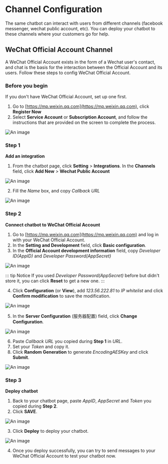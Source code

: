 # Channel Configuration
The same chatbot can interact with users from different channels (facebook messenger, wechat public account, etc). You can deploy your chatbot to these channels where your customers go for help.

## WeChat Official Account Channel
A WeChat Official Account exists in the form of a Wechat user's contact, and chat is the basis for the interaction between the Official Account and its users. Follow these steps to config WeChat Official Account.

### Before you begin
If you don't have WeChat Official Account, set up one first.
1. Go to [https://mp.weixin.qq.com](https://mp.weixin.qq.com), click **Register Now**
2. Select **Service Account** or **Subscription Account**, and follow the instructions that are provided on the screen to complete the process.

![An image](/.vuepress/public/images/channelConfig/RegisterNow.jpeg)

### Step 1
**Add an integration**
1. From the chatbot page, click **Setting** > **Integrations**. In the **Channels** field, click **Add New** > **Wechat Public Account**
   
![An image](/.vuepress/public/images/channelConfig/step1_1.jpeg)

2. Fill the *Name* box, and copy *Callback URL*
   
![An image](/.vuepress/public/images/channelConfig/step1_2.jpeg)

### Step 2
**Connect chatbot to WeChat Official Account**
1. Go to [https://mp.weixin.qq.com](https://mp.weixin.qq.com) and log in with your WeChat Official Account.
2. In the **Setting and Development** field, click **Basic configuration**.
3. In the **Official Account development information** field, copy *Developer ID(AppID)* and *Developer Password(AppSecret)*
   
![An image](/.vuepress/public/images/channelConfig/step2_1.png)


::: tip Notice
If you used *Developer Password(AppSecret)* before but didn't store it, you can click **Reset** to get a new one.
:::

4. Click **Configuration** (or **View**), add *123.56.222.81* to *IP whitelist* and click **Confirm modification** to save the modification.

![An image](/.vuepress/public/images/channelConfig/step2_2.jpeg)

5. In the **Server Configuration** (服务器配置) field, click **Change Configuration**.

![An image](/.vuepress/public/images/channelConfig/step2_3.png)

6. Paste *Callback URL* you copied during **Step 1** in *URL*.
7. Set your *Token* and copy it.
8. Click **Random Generation** to generate *EncodingAESKey* and click **Submit**.

![An image](/.vuepress/public/images/channelConfig/step2_4.png)

### Step 3
**Deploy chatbot**
1. Back to your chatbot page, paste *AppID*, *AppSecret* and *Token* you copied during **Step 2**.
2. Click **SAVE**.

![An image](/.vuepress/public/images/channelConfig/step3_1.png)

3. Click **Deploy** to deploy your chatbot.

![An image](/.vuepress/public/images/channelConfig/step3_2.jpeg)

4. Once you deploy successfully, you can try to send messages to your WeChat Official Account to test your chatbot now.

